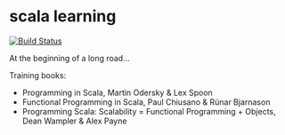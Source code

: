 # scala learning
[![Build Status](https://travis-ci.org/butcherless/scala.svg?branch=master)](https://travis-ci.org/butcherless/scala)

At the beginning of a long road...

Training books:
 - Programming in Scala, Martin Odersky & Lex Spoon
 - Functional Programming in Scala, Paul Chiusano & Rúnar Bjarnason
 - Programming Scala: Scalability = Functional Programming + Objects, Dean Wampler & Alex Payne
